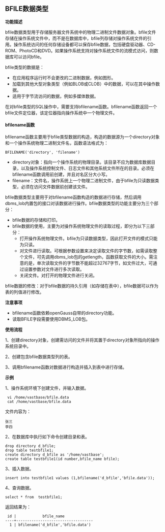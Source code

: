 ## BFILE数据类型

**功能描述**

bfile数据类型用于存储服务器文件系统中的物理二进制文件数据对象。bfile文件存储在操作系统文件中，而不是在数据库中，bfile列存储对操作系统文件的引用。操作系统访问的任何存储设备都可以保存bfile数据，包括硬盘驱动器、CD-ROM、PhotoCD和DVD。如果操作系统支持对操作系统文件的流模式访问，则数据库可以访问bfile。

bfile类型的数据是：

- 在应用程序运行时不会更改的二进制数据，例如图形。
- 加载到其他大型对象类型（例如BLOB或CLOB）中的数据，可以在其中操作数据。
- 适用于字节流访问的数据，例如多媒体数据。

在对bfile类型的SQL操作中，需要支持bfilename函数。bfilename函数返回一个bfile文件定位器，该定位器指向操作系统中一个物理文件。

#### bfilename函数

bfilename函数主要用于bfile类型数据的构造，构造的数据源为一个directory对象和一个操作系统物理二进制文件名，函数语法格式为：

```
BFILENAME('directory', 'filename')
```

- directory对象：指向一个操作系统的物理目录。该目录不应为数据库数据目录，以及操作系统控制文件、日志文件和其他系统文件所在的目录。必须在bfilename函数调用前创建，并且对名区分大小写。
- filename：文件名，操作系统上一个物理二进制文件，由于bfile为只读数据类型，必须在访问文件数据前创建该文件。

bfile数据类型主要用于对bfilename函数构造的数据进行存储，然后调用dbms_lob内置包的接口对该数据进行操作。bfile数据类型的功能主要分为三个部分：

- bfile数据的存储和打印。
- bfile数据的使用，主要为对操作系统物理文件的读取过程，即分为以下三部分：
  - 打开操作系统物理文件。bfile为只读数据类型，因此打开文件的模式只能为只读。
  - 对文件进行读取。可根据参数设置来决定读取文件的字节数，如需读取整个文件，可先调用dbms_lob包的getlength，函数获取文件的大小。需注意的是，单次读取文件的字节数不能超过32767字节，如文件过大，可通过设置参数对文件进行多次读取。
  - 关闭文件。对打开的物理文件进行关闭。

bfile数据的修改：对于bfile数据的持久引用（如存储在表中），bfile数据可以作为表的列值进行修改。

**注意事项**

- bfilename函数依赖openGauss自带的directory功能。
- 读取BFILE字段需要使用DBMS_LOB包。

**使用流程**

1、创建directory对象，创建需访问的文件并将其置于directory对象所指向的操作系统目录中。

2、创建包含bfile数据类型列的表。

3、调用bfilename函数对数据进行构造并插入到表中进行存储。

**示例**

1、操作系统环境下创建文件，并输入数据。

```
 vi /home/vastbase/bfile.data
 cat /home/vastbase/bfile.data
```

文件内容为：

```
张三
李四
```

2、在数据库中执行如下命令创建目录和表。

```
drop directory d_bfile;
drop table testbfile1;
create directory d_bfile as '/home/vastbase';
create table testbfile1(id number,bfile_name bfile);
```

3、插入数据。

```
insert into testbfile1 values (1,bfilename('d_bfile','bfile.data'));
```

4、查询数据。

```
select * from  testbfile1;
```

返回结果为：

```
 id |            bfile_name
----+-----------------------------------
  1 | bfilename('d_bfile','bfile.data')
```
